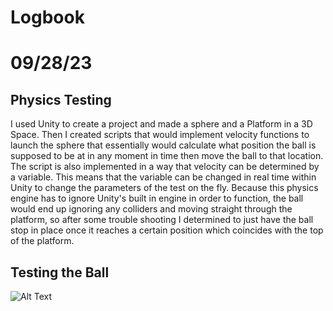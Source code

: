 # Logbook
<h1>09/28/23</h1>
<h2>Physics Testing</h2>
I used Unity to create a project and made a sphere and a Platform in a 3D Space. Then I created scripts that would implement velocity functions to launch the sphere
that essentially would calculate what position the ball is supposed to be at in any moment in time then move the ball to that location. The script is also implemented in a way that velocity can be determined by a variable. This means that the variable can be changed in real time within Unity to change the parameters of the test on the fly. Because this physics engine has to ignore Unity's built in engine in order to function, the ball would end up ignoring any colliders and moving straight through the platform, so after some trouble shooting I determined to just have the ball stop in place once it reaches a certain position which coincides with the top of the platform.
<h2>Testing the Ball</h2>

![Alt Text](https://media.giphy.com/media/v1.Y2lkPTc5MGI3NjExMnk2OHA5aHJkYnlxN2owN2d5b29pcmdlc3Z6MW84anJob2I0NnVjaiZlcD12MV9pbnRlcm5hbF9naWZfYnlfaWQmY3Q9Zw/f5qyPB2a7vWfZ2Jztv/giphy.gif)